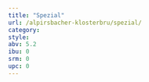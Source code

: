 ```yaml
---
title: "Spezial"
url: /alpirsbacher-klosterbru/spezial/
category: 
style: 
abv: 5.2
ibu: 0
srm: 0
upc: 0
---
```


